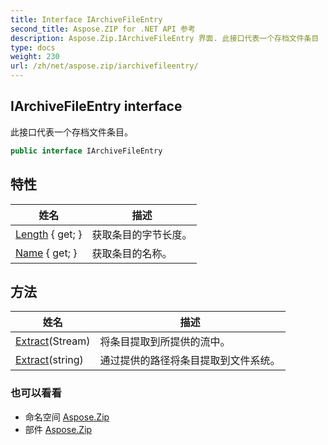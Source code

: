 ```yaml
---
title: Interface IArchiveFileEntry
second_title: Aspose.ZIP for .NET API 参考
description: Aspose.Zip.IArchiveFileEntry 界面. 此接口代表一个存档文件条目
type: docs
weight: 230
url: /zh/net/aspose.zip/iarchivefileentry/
---
```

## IArchiveFileEntry interface

此接口代表一个存档文件条目。

```csharp
public interface IArchiveFileEntry
```

## 特性

| 姓名 | 描述 |
| --- | --- |
| [Length](../../aspose.zip/iarchivefileentry/length/) { get; } | 获取条目的字节长度。 |
| [Name](../../aspose.zip/iarchivefileentry/name/) { get; } | 获取条目的名称。 |

## 方法

| 姓名 | 描述 |
| --- | --- |
| [Extract](../../aspose.zip/iarchivefileentry/extract/#extract_1)(Stream) | 将条目提取到所提供的流中。 |
| [Extract](../../aspose.zip/iarchivefileentry/extract/#extract)(string) | 通过提供的路径将条目提取到文件系统。 |

### 也可以看看

* 命名空间 [Aspose.Zip](../../aspose.zip/)
* 部件 [Aspose.Zip](../../)



